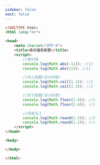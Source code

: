 ```yaml
---
sidebar: false
next: false
---
```

<BlogInfo/>






```html
<!DOCTYPE html>
<html lang="en">

<head>
    <meta charset="UTF-8">
    <title>绝对值和取整</title>
    <script>
        //绝对值
        console.log(Math.abs(-11)); //11
        console.log(Math.abs(11)); //11

        //向上取整(往大的取)
        console.log(Math.ceil(1.1)); //2  
        console.log(Math.ceil(1.2)); //2

        //向下取整(往小的取)
        console.log(Math.floor(1.9)); //1
        console.log(Math.floor(1.6)); //1

        //四舍五入
        console.log(Math.round(1.5)); //2
        console.log(Math.round(1.2)); //1
    </script>
</head>

<body>

</body>

</html>
```






<ActionBox />
        
<style>#top-box {margin-top:0.5rem!important;}</style>